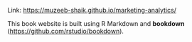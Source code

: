 Link: https://muzeeb-shaik.github.io/marketing-analytics/

This book website is built using R Markdown and **bookdown** (https://github.com/rstudio/bookdown).
